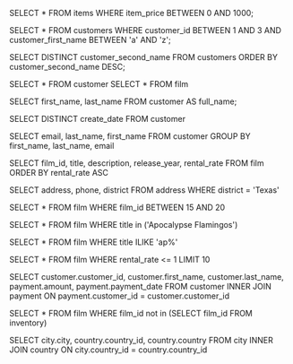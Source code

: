 SELECT * FROM items WHERE item_price BETWEEN 0 AND 1000;

SELECT * FROM customers WHERE customer_id BETWEEN 1 AND 3 AND customer_first_name BETWEEN 'a' AND 'z';

SELECT DISTINCT customer_second_name FROM customers ORDER BY customer_second_name DESC;



SELECT * FROM customer
SELECT * FROM film


SELECT first_name, last_name FROM customer AS full_name;

SELECT DISTINCT create_date FROM customer

SELECT email, last_name, first_name FROM customer GROUP BY first_name, last_name, email

SELECT film_id, title, description, release_year, rental_rate FROM film ORDER BY rental_rate ASC 

SELECT address, phone, district FROM address WHERE district = 'Texas'

SELECT * FROM film WHERE film_id BETWEEN 15 AND 20

SELECT * FROM film WHERE title in ('Apocalypse Flamingos')

SELECT * FROM film WHERE title ILIKE 'ap%'

SELECT * FROM film WHERE rental_rate <= 1 LIMIT 10

SELECT customer.customer_id, customer.first_name, customer.last_name, payment.amount, payment.payment_date
FROM customer
INNER JOIN payment
ON payment.customer_id = customer.customer_id 

SELECT * FROM film WHERE film_id not in (SELECT film_id FROM inventory)

SELECT city.city, country.country_id, country.country
FROM city
INNER JOIN country
ON city.country_id = country.country_id 
